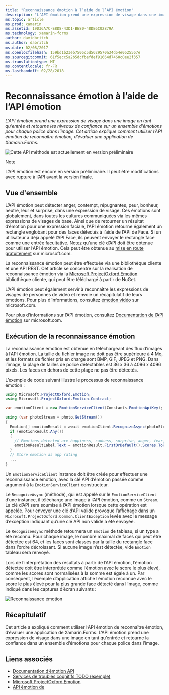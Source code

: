 ```yaml
---
title: "Reconnaissance émotion à l’aide de l’API émotion"
description: "L’API émotion prend une expression de visage dans une image en tant qu’entrée et retourne les niveaux de confiance sur un ensemble d’émotions pour chaque police dans l’image. Cet article explique comment utiliser l’API émotion de reconnaître émotion, d’évaluer une application de Xamarin.Forms."
ms.topic: article
ms.prod: xamarin
ms.assetid: 19D36A7C-E8D8-43D1-BE80-48DE6C02879A
ms.technology: xamarin-forms
author: davidbritch
ms.author: dabritch
ms.date: 02/08/2017
ms.openlocfilehash: 159bd1b23eb7505c5d5629570a34d54e0525567e
ms.sourcegitcommit: 61f5ecc5a2b5dcfbefdef91664d7460c0ee2f357
ms.translationtype: MT
ms.contentlocale: fr-FR
ms.lasthandoff: 02/28/2018
---
```

# <a name="emotion-recognition-using-the-emotion-api"></a>Reconnaissance émotion à l’aide de l’API émotion

_L’API émotion prend une expression de visage dans une image en tant qu’entrée et retourne les niveaux de confiance sur un ensemble d’émotions pour chaque police dans l’image. Cet article explique comment utiliser l’API émotion de reconnaître émotion, d’évaluer une application de Xamarin.Forms._

![](~/media/shared/preview.png "Cette API méthode est actuellement en version préliminaire")

> [!NOTE]
> L’API émotion est encore en version préliminaire. Il peut être modifications avec rupture à l’API avant la version finale.

## <a name="overview"></a>Vue d'ensemble

L’API émotion peut détecter anger, contempt, répugnantes, peur, bonheur, neutre, leur et surprise, dans une expression de visage. Ces émotions sont globalement, dans toutes les cultures communiquées via les mêmes expressions de visages de base. Ainsi que de retourner un résultat d’émotion pour une expression faciale, l’API émotion retourne également un rectangle englobant pour des faces détectés à l’aide de l’API de Face. Si un utilisateur a déjà appelé l’API Face, ils peuvent envoyer le rectangle face comme une entrée facultative. Notez qu’une clé d’API doit être obtenue pour utiliser l’API émotion. Cela peut être obtenue au [mise en route gratuitement](https://www.microsoft.com/cognitive-services/sign-up) sur microsoft.com.

La reconnaissance émotion peut être effectuée via une bibliothèque cliente et une API REST. Cet article se concentre sur la réalisation de reconnaissance émotion via la [Microsoft.ProjectOxford.Emotion](https://www.nuget.org/packages/Microsoft.ProjectOxford.Emotion/) bibliothèque cliente, qui peut être téléchargé à partir de NuGet.

L’API émotion peut également servir à reconnaître les expressions de visages de personnes de vidéo et renvoie un récapitulatif de leurs émotions. Pour plus d’informations, consultez [émotion vidéo](https://www.microsoft.com/cognitive-services/emotion-api/documentation#emotion-in-video) sur microsoft.com.

Pour plus d’informations sur l’API émotion, consultez [Documentation de l’API émotion](https://www.microsoft.com/cognitive-services/emotion-api/documentation) sur microsoft.com.

## <a name="performing-emotion-recognition"></a>Exécution de la reconnaissance émotion

La reconnaissance émotion est obtenue en téléchargeant des flux d’images à l’API émotion. La taille du fichier image ne doit pas être supérieure à 4 Mo, et les formats de fichier pris en charge sont BMP, GIF, JPEG et PNG. Dans l’image, la plage de tailles de police détectables est 36 x 36 à 4096 x 4096 pixels. Les faces en dehors de cette plage ne pas être détectés.

L’exemple de code suivant illustre le processus de reconnaissance émotion :

```csharp
using Microsoft.ProjectOxford.Emotion;
using Microsoft.ProjectOxford.Emotion.Contract;

var emotionClient = new EmotionServiceClient(Constants.EmotionApiKey);

using (var photoStream = photo.GetStream())
{
  Emotion[] emotionResult = await emotionClient.RecognizeAsync(photoStream);
  if (emotionResult.Any())
  {
    // Emotions detected are happiness, sadness, surprise, anger, fear, contempt, disgust, or neutral.
    emotionResultLabel.Text = emotionResult.FirstOrDefault().Scores.ToRankedList().FirstOrDefault().Key;
  }
  // Store emotion as app rating
  ...
}
```

Un `EmotionServiceClient` instance doit être créée pour effectuer une reconnaissance émotion, avec la clé API d’émotion passée comme argument à la `EmotionServiceClient` constructeur.

Le `RecognizeAsync` (méthode), qui est appelé sur le `EmotionServiceClient` d’une instance, il télécharge une image à l’API émotion, comme un `Stream`. La clé d’API sera soumise à l’API émotion lorsque cette opération est appelée. Pour envoyer une clé d’API valide provoque l’affichage dans un `Microsoft.ProjectOxford.Common.ClientException` levée avec le message d’exception indiquant qu’une clé API non valide a été envoyée.

Le `RecognizeAsync` méthode retournera un `Emotion` de tableau, si un type a été reconnu. Pour chaque image, le nombre maximal de faces qui peut être détectée est 64, et les faces sont classés par la taille du rectangle face dans l’ordre décroissant. Si aucune image n’est détectée, vide `Emotion` tableau sera renvoyé.

Lors de l’interprétation des résultats à partir de l’API émotion, l’émotion détectée doit être interprétée comme l’émotion avec le score le plus élevé, comme les scores sont normalisées à la somme est égale à un. Par conséquent, l’exemple d’application affiche l’émotion reconnue avec le score le plus élevé pour la plus grande face détecté dans l’image, comme indiqué dans les captures d’écran suivants :

![](emotion-recognition-images/emotion-recognition.png "Reconnaissance émotion")

## <a name="summary"></a>Récapitulatif

Cet article a expliqué comment utiliser l’API émotion de reconnaître émotion, d’évaluer une application de Xamarin.Forms. L’API émotion prend une expression de visage dans une image en tant qu’entrée et retourne la confiance dans un ensemble d’émotions pour chaque police dans l’image.


## <a name="related-links"></a>Liens associés

- [Documentation d’émotion API](https://www.microsoft.com/cognitive-services/emotion-api/documentation)
- [Services de troubles cognitifs TODO (exemple)](https://developer.xamarin.com/samples/xamarin-forms/WebServices/TodoCognitiveServices/)
- [Microsoft.ProjectOxford.Emotion](https://www.nuget.org/packages/Microsoft.ProjectOxford.Emotion/)
- [API émotion de](https://dev.projectoxford.ai/docs/services/5639d931ca73072154c1ce89/operations/563b31ea778daf121cc3a5fa)
